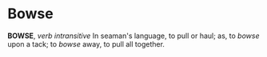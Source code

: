 # Bowse

**BOWSE**, _verb intransitive_ In seaman's language, to pull or haul; as, to _bowse_ upon a tack; to _bowse_ away, to pull all together.
